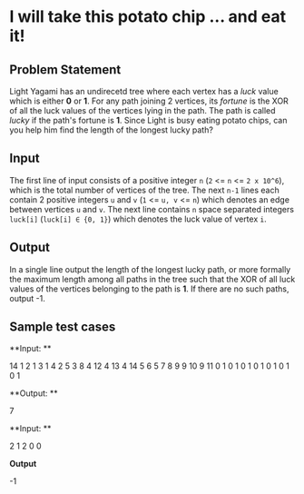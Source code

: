 # I will take this potato chip ... and eat it!
## Problem Statement
Light Yagami has an undirecetd tree where each vertex has a *luck* value which is either **0** or **1**. For any path joining 2 vertices, its *fortune* is the XOR of all the luck values of the vertices lying in the path. The path is called *lucky* if the path's fortune is **1**. Since Light is busy eating potato chips, can you help him find the length of the longest lucky path?

## Input
The first line of input consists of a positive integer `n` (`2` <= `n` <= `2 x 10^6`), which is the total number of vertices of the tree. The next `n-1` lines each contain 2 positive integers `u` and `v` (`1` <= `u, v` <= `n`) which denotes an edge between vertices `u` and `v`. The next line contains `n` space separated integers `luck[i]` (`luck[i] ∈ {0, 1}`) which denotes the luck value of vertex `i`.

## Output
In a single line output the length of the longest lucky path, or more formally the maximum length among all paths in the tree such that the XOR of all luck values of the vertices belonging to the path is **1**. If there are no such paths, output -1.

## Sample test cases

**Input: **

14
1 2
1 3
1 4
2 5
3 8
4 12
4 13
4 14
5 6
5 7
8 9
9 10
9 11
0 1 0 1 0 1 0 1 0 1 0 1 0 1

**Output: **

7

**Input: **

2
1 2
0 0

**Output**

-1
